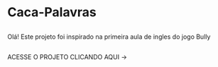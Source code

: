 # Caca-Palavras
##
Olá! Este projeto foi inspirado na primeira aula de ingles do jogo Bully
##
ACESSE O PROJETO CLICANDO AQUI ->
